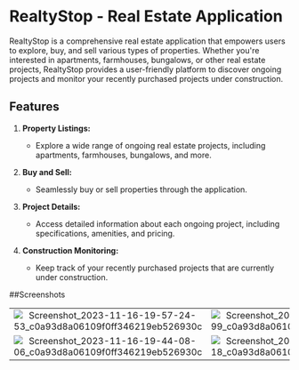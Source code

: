 # RealtyStop - Real Estate Application

RealtyStop is a comprehensive real estate application that empowers users to explore, buy, and sell various types of properties. Whether you're interested in apartments, farmhouses, bungalows, or other real estate projects, RealtyStop provides a user-friendly platform to discover ongoing projects and monitor your recently purchased projects under construction.

## Features

1. **Property Listings:**
   - Explore a wide range of ongoing real estate projects, including apartments, farmhouses, bungalows, and more.

2. **Buy and Sell:**
   - Seamlessly buy or sell properties through the application.

3. **Project Details:**
   - Access detailed information about each ongoing project, including specifications, amenities, and pricing.

4. **Construction Monitoring:**
   - Keep track of your recently purchased projects that are currently under construction.

##Screenshots

||||||
|:----------------------------------------:|:-----------------------------------------:|:-----------------------------------------:|:-----------------------------------------:|:-----------------------------------------:|
| ![Screenshot_2023-11-16-19-57-24-53_c0a93d8a06109f0ff346219eb526930c](https://github.com/rohan0713/RealtyStop/assets/43573988/2e07d4c6-35e2-4438-8a3e-9c2d0b8a1373) | ![Screenshot_2023-11-16-19-43-31-99_c0a93d8a06109f0ff346219eb526930c](https://github.com/rohan0713/RealtyStop/assets/43573988/5417eb0d-ac40-46d8-9068-0502882a7b05) | ![Screenshot_2023-11-16-19-43-46-95_c0a93d8a06109f0ff346219eb526930c](https://github.com/rohan0713/RealtyStop/assets/43573988/97c48197-85d9-4fd3-8bf8-389522111ae8) | ![Screenshot_2023-11-16-19-43-56-84_c0a93d8a06109f0ff346219eb526930c](https://github.com/rohan0713/RealtyStop/assets/43573988/17042f54-f518-43ce-bbb0-d8fc2f73e64c) | ![Screenshot_2023-11-16-19-58-34-52_c0a93d8a06109f0ff346219eb526930c](https://github.com/rohan0713/RealtyStop/assets/43573988/37118951-9dba-44a1-8c6d-d8570111a146) |
![Screenshot_2023-11-16-19-44-08-06_c0a93d8a06109f0ff346219eb526930c](https://github.com/rohan0713/RealtyStop/assets/43573988/ec283a20-7286-44d9-9ae9-d17f9e3842a4) | ![Screenshot_2023-11-16-19-44-15-18_c0a93d8a06109f0ff346219eb526930c](https://github.com/rohan0713/RealtyStop/assets/43573988/fce3d7b7-7083-404e-ad00-fddc13e32c4b) | ![Screenshot_2023-11-16-19-44-19-40_c0a93d8a06109f0ff346219eb526930c](https://github.com/rohan0713/RealtyStop/assets/43573988/b8e3f429-8fc2-4ea0-9c0a-c5dfec0188f5) | ![Screenshot_2023-11-16-19-58-46-30_c0a93d8a06109f0ff346219eb526930c](https://github.com/rohan0713/RealtyStop/assets/43573988/70c22095-ff1e-49f2-8a9f-547e11975a4f) | ![Screenshot_2023-11-16-19-58-56-38_c0a93d8a06109f0ff346219eb526930c](https://github.com/rohan0713/RealtyStop/assets/43573988/690fe797-423f-4e0b-9741-2b46291a13c6) |










